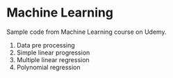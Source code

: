 # Machine Learning

Sample code from Machine Learning course on Udemy.

1. Data pre processing
2. Simple linear progression
3. Multiple linear regression
4. Polynomial regression
